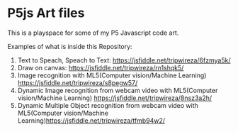 # P5js Art files
This is a playspace for some of my P5 Javascript code art.

Examples of what is inside this Repository:

1. Text to Speach, Speach to Text: https://jsfiddle.net/tripwireza/6fzmya5k/
2. Draw on canvas: https://jsfiddle.net/tripwireza/rn1shqk5/
3. Image recognition with ML5(Computer vision/Machine Learning) https://jsfiddle.net/tripwireza/s8pegw57/
4. Dynamic Image recognition from webcam video with ML5(Computer vision/Machine Learning) https://jsfiddle.net/tripwireza/8nsz3a2h/
5. Dynamic Multiple Object recognition from webcam video with ML5(Computer vision/Machine Learning)https://jsfiddle.net/tripwireza/tfmb94w2/
